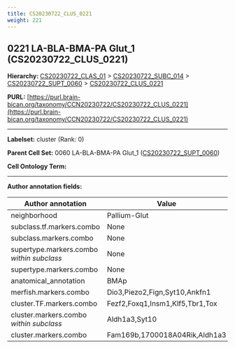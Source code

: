 ```yaml
---
title: CS20230722_CLUS_0221
weight: 221
---
```

## 0221 LA-BLA-BMA-PA Glut_1 (CS20230722_CLUS_0221)
<b>Hierarchy: </b>
[CS20230722_CLAS_01](../CS20230722_CLAS_01) >
[CS20230722_SUBC_014](../CS20230722_SUBC_014) >
[CS20230722_SUPT_0060](../CS20230722_SUPT_0060) >
[CS20230722_CLUS_0221](../CS20230722_CLUS_0221)

**PURL:** [https://purl.brain-bican.org/taxonomy/CCN20230722/CS20230722_CLUS_0221](https://purl.brain-bican.org/taxonomy/CCN20230722/CS20230722_CLUS_0221)

---


**Labelset:** cluster (Rank: 0)

**Parent Cell Set:** 0060 LA-BLA-BMA-PA Glut_1 ([CS20230722_SUPT_0060](../CS20230722_SUPT_0060))



**Cell Ontology Term:** 

[MARKER GENES.]: #


---

[TRANSFERRED ANNOTATIONS.]: #


[AUTHOR ANNOTATION FIELDS.]: #


**Author annotation fields:**

| Author annotation | Value |
|-------------------|-------|
|neighborhood|Pallium-Glut|
|subclass.tf.markers.combo|None|
|subclass.markers.combo|None|
|supertype.markers.combo _within subclass_|None|
|supertype.markers.combo|None|
|anatomical_annotation|BMAp|
|merfish.markers.combo|Dio3,Piezo2,Fign,Syt10,Ankfn1|
|cluster.TF.markers.combo|Fezf2,Foxq1,Insm1,Klf5,Tbr1,Tox|
|cluster.markers.combo _within subclass_|Aldh1a3,Syt10|
|cluster.markers.combo|Fam169b,1700018A04Rik,Aldh1a3|
